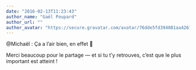```yaml
---
date: "2016-02-13T11:23:43"
author_name: "Gaël Poupard"
author_url: ""
author_avatar: "https://secure.gravatar.com/avatar/76dde5fd394081aa4261802372fe2e33?s=48&d=mm&r=g"
---
```

@Michaël : Ça a l’air bien, en effet 🙂

Merci beaucoup pour le partage — et si tu t’y retrouves, c’est que le plus important est atteint !